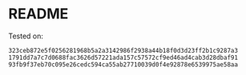# README
Tested on:

`323ceb872e5f0256281968b5a2a3142986f2938a44b18f0d3d23ff2b1c9287a3`
`1791dd7a7c7d0688fac3626d57221ada157c57572cf9ed46ad4cab3d28dbaf91`
`93fb9f37eb70c095e26cedc594ca55ab27710039d0f4e92878e6539975ae58aa`
